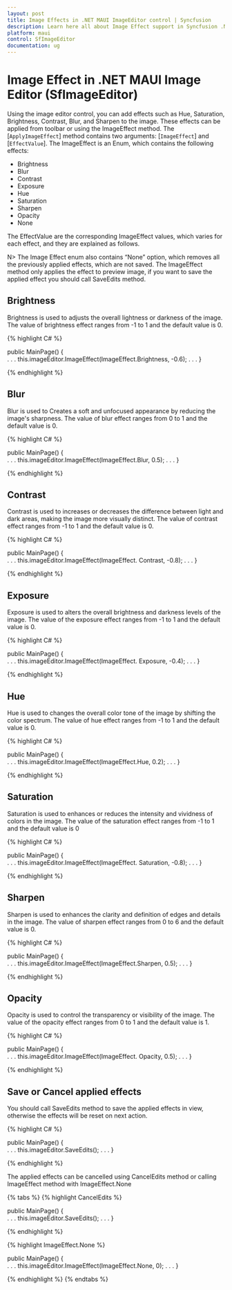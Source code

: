 ```yaml
---
layout: post
title: Image Effects in .NET MAUI ImageEditor control | Syncfusion
description: Learn here all about Image Effect support in Syncfusion .NET MAUI Image Editor (SfImageEditor) control.
platform: maui
control: SfImageEditor
documentation: ug
---
```


# Image Effect in .NET MAUI Image Editor (SfImageEditor)

Using the image editor control, you can add effects such as Hue, Saturation, Brightness, Contrast, Blur, and Sharpen to the image. These effects can be applied from toolbar or using the ImageEffect method. The [`ApplyImageEffect`] method contains two arguments: [`ImageEffect`] and [`EffectValue`]. The ImageEffect is an Enum, which contains the following effects:

* Brightness
* Blur
* Contrast
* Exposure
* Hue
* Saturation
* Sharpen 
* Opacity
* None

The EffectValue are the corresponding ImageEffect values, which varies for each effect, and they are explained as follows.

N> The Image Effect enum also contains “None” option, which removes all the previously applied effects, which are not saved.
The ImageEffect method only applies the effect to preview image, if you want to save the applied effect you should call SaveEdits method.

## Brightness

Brightness is used to adjusts the overall lightness or darkness of the image. The value of brightness effect ranges from -1 to 1 and the default value is 0.

{% highlight C# %}

public MainPage()
{               
    . . .
    this.imageEditor.ImageEffect(ImageEffect.Brightness, -0.6);
    . . .
}

{% endhighlight %}


## Blur

Blur is used to Creates a soft and unfocused appearance by reducing the image's sharpness. The value of blur effect ranges from 0 to 1 and the default value is 0.

{% highlight C# %}

public MainPage()
{               
    . . .
    this.imageEditor.ImageEffect(ImageEffect.Blur, 0.5);
    . . .
}

{% endhighlight %}


## Contrast

Contrast is used to increases or decreases the difference between light and dark areas, making the image more visually distinct. The value of contrast effect ranges from -1 to 1 and the default value is 0.

{% highlight C# %}

public MainPage()
{               
    . . .
    this.imageEditor.ImageEffect(ImageEffect. Contrast, -0.8);
    . . .
}

{% endhighlight %}


## Exposure

Exposure is used to alters the overall brightness and darkness levels of the image. The value of the exposure effect ranges from -1 to 1 and the default value is 0.

{% highlight C# %}

public MainPage()
{               
    . . .
    this.imageEditor.ImageEffect(ImageEffect. Exposure, -0.4);
    . . .
}

{% endhighlight %}


## Hue

Hue is used to changes the overall color tone of the image by shifting the color spectrum. The value of hue effect ranges from -1 to 1 and the default value is 0.

{% highlight C# %}

public MainPage()
{               
    . . .
    this.imageEditor.ImageEffect(ImageEffect.Hue, 0.2);
    . . .
}

{% endhighlight %}


## Saturation

Saturation is used to enhances or reduces the intensity and vividness of colors in the image. The value of the saturation effect ranges from -1 to 1 and the default value is 0

{% highlight C# %}

public MainPage()
{               
    . . .
    this.imageEditor.ImageEffect(ImageEffect. Saturation, -0.8);
    . . .
}

{% endhighlight %}


## Sharpen

Sharpen is used to enhances the clarity and definition of edges and details in the image. The value of sharpen effect ranges from 0 to 6 and the default value is 0.

{% highlight C# %}

public MainPage()
{               
    . . .
    this.imageEditor.ImageEffect(ImageEffect.Sharpen, 0.5);
    . . .
}

{% endhighlight %}

## Opacity

Opacity is used to control the transparency or visibility of the image. The value of the opacity effect ranges from 0 to 1 and the default value is 1.

{% highlight C# %}

public MainPage()
{               
    . . .
    this.imageEditor.ImageEffect(ImageEffect. Opacity, 0.5);
    . . .
}

{% endhighlight %}

## Save or Cancel applied effects

You should call SaveEdits method to save the applied effects in view, otherwise the effects will be reset on next action.

{% highlight C# %}

public MainPage()
{               
    . . .
    this.imageEditor.SaveEdits();
    . . .
}

{% endhighlight %}

The applied effects can be cancelled using CancelEdits method or calling ImageEffect method with ImageEffect.None

{% tabs %}
{% highlight CancelEdits %}

public MainPage()
{               
    . . .
    this.imageEditor.SaveEdits();
    . . .
}

{% endhighlight %}

{% highlight ImageEffect.None %}

public MainPage()
{               
    . . .
    this.imageEditor.ImageEffect(ImageEffect.None, 0);
    . . .
}

{% endhighlight %}
{% endtabs %}